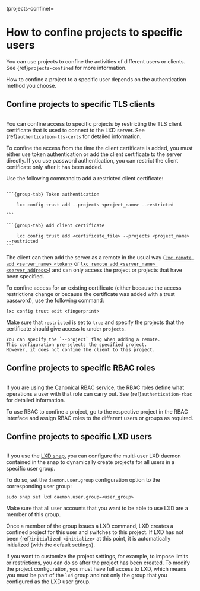 (projects-confine)=
# How to confine projects to specific users

You can use projects to confine the activities of different users or clients.
See {ref}`projects-confined` for more information.

How to confine a project to a specific user depends on the authentication method you choose.

## Confine projects to specific TLS clients

```{youtube} https://www.youtube.com/watch?v=4iNpiL-lrXU&t=525s
```

You can confine access to specific projects by restricting the TLS client certificate that is used to connect to the LXD server.
See {ref}`authentication-tls-certs` for detailed information.

To confine the access from the time the client certificate is added, you must either use token authentication or add the client certificate to the server directly.
If you use password authentication, you can restrict the client certificate only after it has been added.

Use the following command to add a restricted client certificate:

````{tabs}

```{group-tab} Token authentication

    lxc config trust add --projects <project_name> --restricted

```

```{group-tab} Add client certificate

    lxc config trust add <certificate_file> --projects <project_name> --restricted
```

````

The client can then add the server as a remote in the usual way ([`lxc remote add <server_name> <token>`](lxc_remote_add.md) or [`lxc remote add <server_name> <server_address>`](lxc_remote_add.md)) and can only access the project or projects that have been specified.

To confine access for an existing certificate (either because the access restrictions change or because the certificate was added with a trust password), use the following command:

    lxc config trust edit <fingerprint>

Make sure that `restricted` is set to `true` and specify the projects that the certificate should give access to under `projects`.

```{note}
You can specify the `--project` flag when adding a remote.
This configuration pre-selects the specified project.
However, it does not confine the client to this project.
```

## Confine projects to specific RBAC roles

```{youtube} https://www.youtube.com/watch?v=VE60AbJHT6E
```

If you are using the Canonical RBAC service, the RBAC roles define what operations a user with that role can carry out.
See {ref}`authentication-rbac` for detailed information.

To use RBAC to confine a project, go to the respective project in the RBAC interface and assign RBAC roles to the different users or groups as required.

## Confine projects to specific LXD users

```{youtube} https://www.youtube.com/watch?v=6O0q3rSWr8A
```

If you use the [LXD snap](https://snapcraft.io/lxd), you can configure the multi-user LXD daemon contained in the snap to dynamically create projects for all users in a specific user group.

To do so, set the `daemon.user.group` configuration option to the corresponding user group:

    sudo snap set lxd daemon.user.group=<user_group>

Make sure that all user accounts that you want to be able to use LXD are a member of this group.

Once a member of the group issues a LXD command, LXD creates a confined project for this user and switches to this project.
If LXD has not been {ref}`initialized <initialize>` at this point, it is automatically initialized (with the default settings).

If you want to customize the project settings, for example, to impose limits or restrictions, you can do so after the project has been created.
To modify the project configuration, you must have full access to LXD, which means you must be part of the `lxd` group and not only the group that you configured as the LXD user group.
